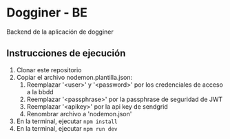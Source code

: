 # Dogginer - BE

Backend de la aplicación de dogginer

## Instrucciones de ejecución

<ol>
<li>Clonar este repositorio</li>
<li>Copiar el archivo nodemon.plantilla.json:
<ol>
<li>Reemplazar '&lt;user&gt;' y '&lt;password&gt;' por los credenciales de acceso a la bbdd</li>
<li>Reemplazar '&lt;passphrase&gt;' por la passphrase de seguridad de JWT</li>
<li>Reemplazar '&lt;apikey&gt;' por la api key de sendgrid</li>
<li>Renombrar archivo a 'nodemon.json'</li>
</ol>
</li>
<li>En la terminal, ejecutar <code>npm install</code></li>
<li>En la terminal, ejecutar <code>npm run dev</code></li>
</ol>
